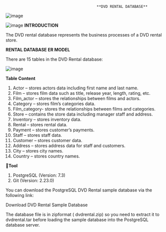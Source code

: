                                              **DVD RENTAL DATABASE**

![image](https://github.com/Sathiadak/Project/assets/141050291/7b6b6ed0-8fc3-4e72-82a7-53fc0844cd36)


  ![image](https://github.com/Sathiadak/Project/assets/141050291/f2d64376-ee93-4fba-a161-52e4a6e04590)
**INTRODUCTION**      

The DVD rental database represents the business processes of a DVD rental store. 

  **RENTAL DATABASE ER MODEL**           

There are 15 tables in the DVD Rental database:

![image](https://github.com/Sathiadak/Project/assets/141050291/68d88cb6-79e1-4b96-b152-500a23cba616)

  **Table Content**      
1.  Actor – stores actors data including first name and last name.       
2.  Film – stores film data such as title, release year, length, rating, etc.        
3.  Film_actor – stores the relationships between films and actors.       
4.  Category – stores film’s categories data.       
5.  Film_category- stores the relationships between films and categories.       
6.  Store – contains the store data including manager staff and address.       
7.  Inventory – stores inventory data.      
8.  Rental – stores rental data.      
9.  Payment – stores customer’s payments.      
10. Staff – stores staff data.     
11. Customer – stores customer data.      
12. Address – stores address data for staff and customers.     
13. City – stores city names.        
14. Country – stores country names.       

 🔧**Tool**      
1. PostgreSQL (Version: 7.3)   
2. Git (Version: 2.23.0)


You can download the PostgreSQL DVD Rental sample database via the following link:

Download DVD Rental Sample Database

The database file is in zipformat ( dvdrental.zip) so you need to extract it to  dvdrental.tar before loading the sample database into the PostgreSQL database server.
